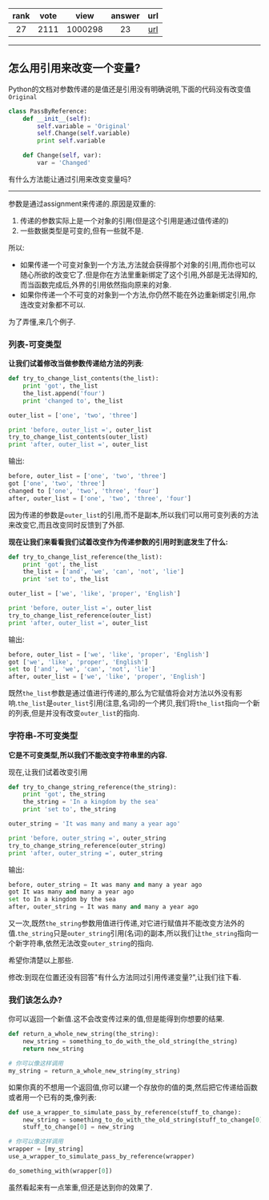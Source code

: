 
| rank | vote | view | answer | url |
|:-:|:-:|:-:|:-:|:-:|
|27|2111|1000298|23| [url](http://stackoverflow.com/questions/986006/how-do-i-pass-a-variable-by-reference) |
***

## 怎么用引用来改变一个变量?

Python的文档对参数传递的是值还是引用没有明确说明,下面的代码没有改变值`Original`

```python
class PassByReference:
    def __init__(self):
        self.variable = 'Original'
        self.Change(self.variable)
        print self.variable

    def Change(self, var):
        var = 'Changed'
```

有什么方法能让通过引用来改变变量吗?

***

参数是通过assignment来传递的.原因是双重的:

1. 传递的参数实际上是一个对象的引用(但是这个引用是通过值传递的)
2. 一些数据类型是可变的,但有一些就不是.

所以:

* 如果传递一个可变对象到一个方法,方法就会获得那个对象的引用,而你也可以随心所欲的改变它了.但是你在方法里重新绑定了这个引用,外部是无法得知的,而当函数完成后,外界的引用依然指向原来的对象.
* 如果你传递一个不可变的对象到一个方法,你仍然不能在外边重新绑定引用,你连改变对象都不可以.

为了弄懂,来几个例子.

### 列表-可变类型

**让我们试着修改当做参数传递给方法的列表**:

```python
def try_to_change_list_contents(the_list):
    print 'got', the_list
    the_list.append('four')
    print 'changed to', the_list

outer_list = ['one', 'two', 'three']

print 'before, outer_list =', outer_list
try_to_change_list_contents(outer_list)
print 'after, outer_list =', outer_list
```

输出:

```python
before, outer_list = ['one', 'two', 'three']
got ['one', 'two', 'three']
changed to ['one', 'two', 'three', 'four']
after, outer_list = ['one', 'two', 'three', 'four']
```

因为传递的参数是`outer_list`的引用,而不是副本,所以我们可以用可变列表的方法来改变它,而且改变同时反馈到了外部.

**现在让我们来看看我们试着改变作为传递参数的引用时到底发生了什么:**

```python
def try_to_change_list_reference(the_list):
    print 'got', the_list
    the_list = ['and', 'we', 'can', 'not', 'lie']
    print 'set to', the_list

outer_list = ['we', 'like', 'proper', 'English']

print 'before, outer_list =', outer_list
try_to_change_list_reference(outer_list)
print 'after, outer_list =', outer_list
```

输出:

```python
before, outer_list = ['we', 'like', 'proper', 'English']
got ['we', 'like', 'proper', 'English']
set to ['and', 'we', 'can', 'not', 'lie']
after, outer_list = ['we', 'like', 'proper', 'English']
```

既然`the_list`参数是通过值进行传递的,那么为它赋值将会对方法以外没有影响.`the_list`是`outer_list`引用(注意,名词)的一个拷贝,我们将`the_list`指向一个新的列表,但是并没有改变`outer_list`的指向.

### 字符串-不可变类型

**它是不可变类型,所以我们不能改变字符串里的内容.**

现在,让我们试着改变引用

```python
def try_to_change_string_reference(the_string):
    print 'got', the_string
    the_string = 'In a kingdom by the sea'
    print 'set to', the_string

outer_string = 'It was many and many a year ago'

print 'before, outer_string =', outer_string
try_to_change_string_reference(outer_string)
print 'after, outer_string =', outer_string
```

输出:

```python
before, outer_string = It was many and many a year ago
got It was many and many a year ago
set to In a kingdom by the sea
after, outer_string = It was many and many a year ago
```

又一次,既然`the_string`参数用值进行传递,对它进行赋值并不能改变方法外的值.`the_string`只是`outer_string`引用(名词)的副本,所以我们让`the_string`指向一个新字符串,依然无法改变`outer_string`的指向.

希望你清楚以上那些.

修改:到现在位置还没有回答"有什么方法同过引用传递变量?",让我们往下看.

### 我们该怎么办?

你可以返回一个新值.这不会改变传过来的值,但是能得到你想要的结果.

```python
def return_a_whole_new_string(the_string):
    new_string = something_to_do_with_the_old_string(the_string)
    return new_string

# 你可以像这样调用
my_string = return_a_whole_new_string(my_string)
```

如果你真的不想用一个返回值,你可以建一个存放你的值的类,然后把它传递给函数或者用一个已有的类,像列表:

```python
def use_a_wrapper_to_simulate_pass_by_reference(stuff_to_change):
    new_string = something_to_do_with_the_old_string(stuff_to_change[0])
    stuff_to_change[0] = new_string

# 你可以像这样调用
wrapper = [my_string]
use_a_wrapper_to_simulate_pass_by_reference(wrapper)

do_something_with(wrapper[0])
```

虽然看起来有一点笨重,但还是达到你的效果了.